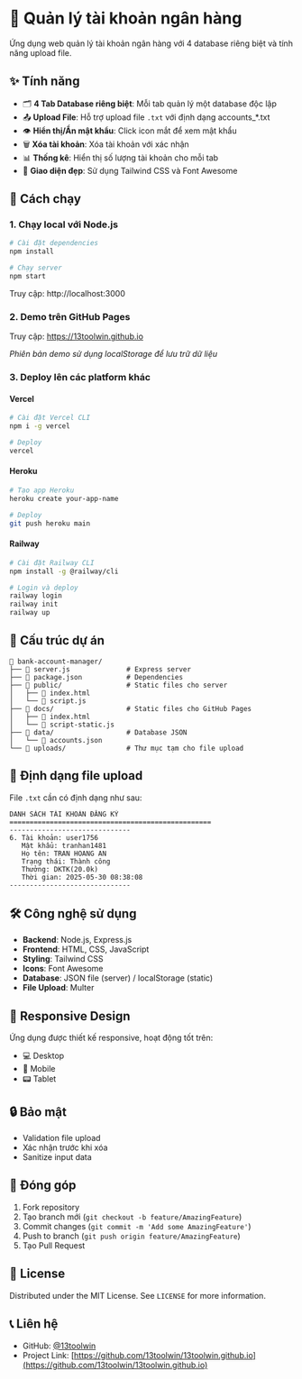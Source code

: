 # 🏦 Quản lý tài khoản ngân hàng

Ứng dụng web quản lý tài khoản ngân hàng với 4 database riêng biệt và tính năng upload file.

## ✨ Tính năng

- 🗂️ **4 Tab Database riêng biệt**: Mỗi tab quản lý một database độc lập
- 📤 **Upload File**: Hỗ trợ upload file `.txt` với định dạng accounts_*.txt
- 👁️ **Hiển thị/Ẩn mật khẩu**: Click icon mắt để xem mật khẩu
- 🗑️ **Xóa tài khoản**: Xóa tài khoản với xác nhận
- 📊 **Thống kê**: Hiển thị số lượng tài khoản cho mỗi tab
- 🎨 **Giao diện đẹp**: Sử dụng Tailwind CSS và Font Awesome

## 🚀 Cách chạy

### 1. Chạy local với Node.js

```bash
# Cài đặt dependencies
npm install

# Chạy server
npm start
```

Truy cập: http://localhost:3000

### 2. Demo trên GitHub Pages

Truy cập: https://13toolwin.github.io

*Phiên bản demo sử dụng localStorage để lưu trữ dữ liệu*

### 3. Deploy lên các platform khác

#### Vercel
```bash
# Cài đặt Vercel CLI
npm i -g vercel

# Deploy
vercel
```

#### Heroku
```bash
# Tạo app Heroku
heroku create your-app-name

# Deploy
git push heroku main
```

#### Railway
```bash
# Cài đặt Railway CLI
npm install -g @railway/cli

# Login và deploy
railway login
railway init
railway up
```

## 📁 Cấu trúc dự án

```
📁 bank-account-manager/
├── 📄 server.js              # Express server
├── 📄 package.json           # Dependencies
├── 📁 public/                # Static files cho server
│   ├── 📄 index.html
│   └── 📄 script.js
├── 📁 docs/                  # Static files cho GitHub Pages
│   ├── 📄 index.html
│   └── 📄 script-static.js
├── 📁 data/                  # Database JSON
│   └── 📄 accounts.json
└── 📁 uploads/               # Thư mục tạm cho file upload
```

## 📝 Định dạng file upload

File `.txt` cần có định dạng như sau:

```
DANH SÁCH TÀI KHOẢN ĐĂNG KÝ
==================================================
------------------------------
6. Tài khoản: user1756
   Mật khẩu: tranhan1481
   Họ tên: TRAN HOANG AN
   Trạng thái: Thành công
   Thưởng: DKTK(20.0k)
   Thời gian: 2025-05-30 08:38:08
------------------------------
```

## 🛠️ Công nghệ sử dụng

- **Backend**: Node.js, Express.js
- **Frontend**: HTML, CSS, JavaScript
- **Styling**: Tailwind CSS
- **Icons**: Font Awesome
- **Database**: JSON file (server) / localStorage (static)
- **File Upload**: Multer

## 📱 Responsive Design

Ứng dụng được thiết kế responsive, hoạt động tốt trên:
- 💻 Desktop
- 📱 Mobile
- 📟 Tablet

## 🔒 Bảo mật

- Validation file upload
- Xác nhận trước khi xóa
- Sanitize input data

## 🤝 Đóng góp

1. Fork repository
2. Tạo branch mới (`git checkout -b feature/AmazingFeature`)
3. Commit changes (`git commit -m 'Add some AmazingFeature'`)
4. Push to branch (`git push origin feature/AmazingFeature`)
5. Tạo Pull Request

## 📄 License

Distributed under the MIT License. See `LICENSE` for more information.

## 📞 Liên hệ

- GitHub: [@13toolwin](https://github.com/13toolwin)
- Project Link: [https://github.com/13toolwin/13toolwin.github.io](https://github.com/13toolwin/13toolwin.github.io)
